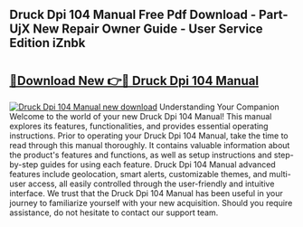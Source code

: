 ## Druck Dpi 104 Manual Free Pdf Download - Part-UjX New Repair Owner Guide - User Service Edition iZnbk

# <h2><a href="http://bc10454.oget.top/?id=Druck+Dpi+104+Manual">🔗Download New 👉🔴 Druck Dpi 104 Manual</a></h2>

[![Druck Dpi 104 Manual new download](https://i.imgur.com/5g1atiW.png)](http://bc10454.oget.top/?id=Druck+Dpi+104+Manual)
Understanding Your Companion Welcome to the world of your new Druck Dpi 104 Manual! This manual explores its features, functionalities, and provides essential operating instructions. Prior to operating your Druck Dpi 104 Manual, take the time to read through this manual thoroughly. It contains valuable information about the product's features and functions, as well as setup instructions and step-by-step guides for using each feature. Druck Dpi 104 Manual advanced features include geolocation, smart alerts, customizable themes, and multi-user access, all easily controlled through the user-friendly and intuitive interface. We trust that the Druck Dpi 104 Manual has been useful in your journey to familiarize yourself with your new acquisition. Should you require assistance, do not hesitate to contact our support team.
